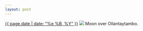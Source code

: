 ```yaml
---
layout: post
---
```


<p>
  <time><a href="/199">{{ page.date | date: "%e %B, %Y" }}</a></time>
  <a href="/199"><img src="{{ site.assets_url }}/199.jpg"/></a>
  <span>Moon over Ollantaytambo.</span>
</p>
